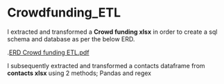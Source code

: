 # Crowdfunding_ETL

I extracted and transformed a  __Crowd funding xlsx__ in order to create a sql schema and database as per the below ERD.

.[ERD Crowd funding ETL.pdf](https://github.com/Reinierandrew/Crowdfunding_ETL/files/10811701/ERD.Crowd.funding.ETL.pdf)


I subsequently extracted and transformed a contacts dataframe from __contacts xlsx__  using 2 methods; Pandas and regex
